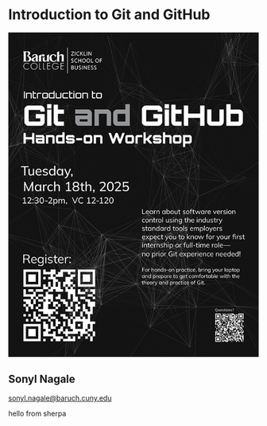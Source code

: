 # Introduction to Git and GitHub

![_assets/git_and_github_flyer.png](_assets/git_and_github_flyer.png)

## Sonyl Nagale

sonyl.nagale@baruch.cuny.edu

hello from sherpa